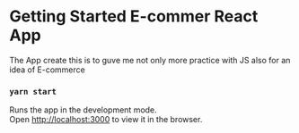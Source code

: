 # Getting Started E-commer React App
The App create this is to guve me not only more practice with JS also for an idea of E-commerce

### `yarn start`

Runs the app in the development mode.\
Open [http://localhost:3000](http://localhost:3000) to view it in the browser.




